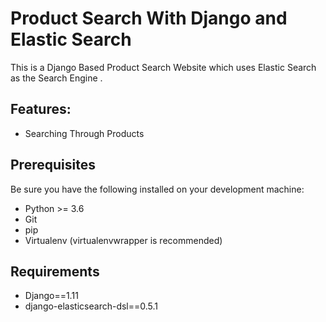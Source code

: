# Product Search With Django and Elastic Search

This is a Django Based Product Search Website which uses Elastic Search as the Search Engine .

## Features:

  - Searching Through Products

## Prerequisites

Be sure you have the following installed on your development machine:

+ Python >= 3.6
+ Git 
+ pip
+ Virtualenv (virtualenvwrapper is recommended)

## Requirements

+ Django==1.11
+ django-elasticsearch-dsl==0.5.1
